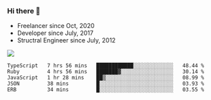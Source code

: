 ### Hi there 👋

- Freelancer since Oct, 2020
- Developer since July, 2017
- Structral Engineer since July, 2012

<img src="https://github-readme-stats.vercel.app/api?username=an-lee&show_icons=true&icon_color=0366d6&text_color=24292e&bg_color=ffffff&hide_title=true" />

<!--START_SECTION:waka-->
```text
TypeScript   7 hrs 56 mins   ████████████░░░░░░░░░░░░░   48.44 % 
Ruby         4 hrs 56 mins   ███████▓░░░░░░░░░░░░░░░░░   30.14 % 
JavaScript   1 hr 28 mins    ██▒░░░░░░░░░░░░░░░░░░░░░░   08.99 % 
JSON         38 mins         █░░░░░░░░░░░░░░░░░░░░░░░░   03.93 % 
ERB          34 mins         █░░░░░░░░░░░░░░░░░░░░░░░░   03.55 % 
```
<!--END_SECTION:waka-->
